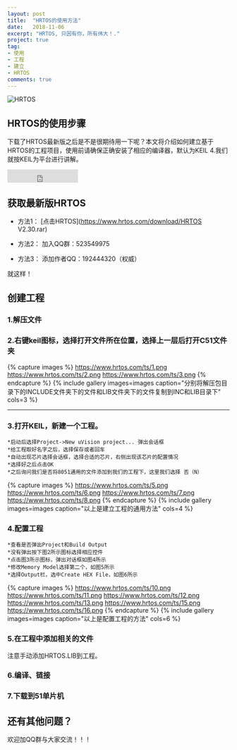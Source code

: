 ```yaml
---
layout: post
title:  "HRTOS的使用方法"
date:   2018-11-06
excerpt: "HRTOS, 只因有你，所有伟大！."
project: true
tag:
- 使用 
- 工程
- 建立
- HRTOS
comments: true
---
```


![HRTOS](https://www.hrtos.com/ts/HRTOS.png)    
    

##  HRTOS的使用步骤
 下载了HRTOS最新版之后是不是很期待用一下呢？本文将介绍如何建立基于HRTOS的工程项目，使用前请确保正确安装了相应的编译器，默认为KEIL 4.我们就按KEIL为平台进行讲解。

<iframe src="https://ghbtns.com/github-btn.html?user=TaylanTatli&repo=Moon&type=star&count=true&size=large" frameborder="0" scrolling="0" width="160px" height="30px"></iframe>    
      
## 获取最新版HRTOS
* 方法1： [点击HRTOS](https://www.hrtos.com/download/HRTOS V2.30.rar)

* 方法2： 加入QQ群：523549975

* 方法3： 添加作者QQ：192444320（权威）   
     
就这样！

## 创建工程

### 1.解压文件

### 2.右键keil图标，选择打开文件所在位置，选择上一层后打开C51文件夹
{% capture images %}
	https://www.hrtos.com/ts/1.png
	https://www.hrtos.com/ts/2.png
	https://www.hrtos.com/ts/3.png
{% endcapture %}
{% include gallery images=images caption="分别将解压包目录下的INCLUDE文件夹下的文件和LIB文件夹下的文件复制到INC和LIB目录下" cols=3 %}

---
### 3.打开KEIL，新建一个工程。
    *启动后选择Project->New uVision project... 弹出会话框
    *给工程取好名字之后，选择保存或者回车
    *自动出现芯片选择会话框，选择合适的芯片，右侧出现该芯片的配置情况
    *选择好之后点击OK
    *之后询问我们是否将8051通用的文件添加到我们的工程下，这里我们选择 否（N）
{% capture images %}
	https://www.hrtos.com/ts/5.png
	https://www.hrtos.com/ts/6.png
    https://www.hrtos.com/ts/7.png
    https://www.hrtos.com/ts/8.png
{% endcapture %}
{% include gallery images=images caption="以上是建立工程的通用方法" cols=4 %}      

### 4.配置工程
    *查看是否弹出Project和Build Output
    *没有弹出按下图2所示图标选择相应控件
    *点击图3所示图标，弹出对话框如图4所示
    *修改Memory Model选择第二个，如图5所示
    *选择Output栏，选中Create HEX File，如图6所示
    
{% capture images %}
	https://www.hrtos.com/ts/10.png
	https://www.hrtos.com/ts/11.png
    https://www.hrtos.com/ts/12.png
    https://www.hrtos.com/ts/13.png
    https://www.hrtos.com/ts/15.png
    https://www.hrtos.com/ts/16.png
{% endcapture %}
{% include gallery images=images caption="以上是配置工程的方法" cols=6 %}   

### 5.在工程中添加相关的文件
  注意手动添加HRTOS.LIB到工程。
### 6.编译、链接

### 7.下载到51单片机

## 还有其他问题？
 欢迎加QQ群与大家交流！！！
